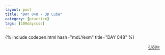 ```yaml
---
layout: post
title: "DAY 048 - 3D Cube"
category: [practice]
tags: [100dayscss]
---
```


{% include codepen.html hash="mdLYexm" title="DAY 048" %}

<p align="right">
  <a href="https://github.com/mnmn092631/100daysCSS/tree/main/DAY%20048%20-%203D%20Cube" title="깃허브">깃허브</a>
</p>
